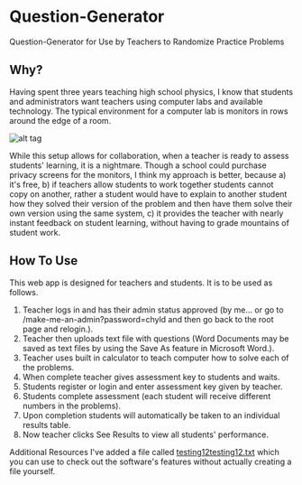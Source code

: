 Question-Generator
==================

Question-Generator for Use by Teachers to Randomize Practice Problems

Why?
-----------
Having spent three years teaching high school physics, I know that students and administrators want teachers using computer labs and available technology.  The typical environment for a computer lab is monitors in rows around the edge of a room.

![alt tag](https://raw.github.com/peoplespete/Question-Generator/master/public/images/computerLab.png)

While this setup allows for collaboration, when a teacher is ready to assess students' learning, it is a nightmare.  Though a school could purchase privacy screens for the monitors, I think my approach is better, because a) it's free, b) if teachers allow students to work together students cannot copy on another, rather a student would have to explain to another student how they solved their version of the problem and then have them solve their own version using the same system, c) it provides the teacher with nearly instant feedback on student learning, without having to grade mountains of student work.

How To Use
-----------
This web app is designed for teachers and students.  It is to be used as follows.

1. Teacher logs in and has their admin status approved (by me... or go to /make-me-an-admin?password=chyld and then go back to the root page and relogin.).
2. Teacher then uploads text file with questions (Word Documents may be saved as text files by using the Save As feature in Microsoft Word.).
3. Teacher uses built in calculator to teach computer how to solve each of the problems.
4. When complete teacher gives assessment key to students and waits.
5. Students register or login and enter assessment key given by teacher.
6. Students complete assessment (each student will receive different numbers in the problems).
7. Upon completion students will automatically be taken to an individual results table.
8. Now teacher clicks See Results to view all students' performance.

Additional Resources
I've added a file called [testing12testing12.txt](/testing12testing12.txt) which you can use to check out the software's features without actually creating a file yourself.
